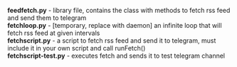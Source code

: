<b>feedfetch.py</b> - library file, contains the class with methods to fetch rss feed and send them to telegram<br>
<b>fetchloop.py</b> - [temporary, replace with daemon] an infinite loop that will fetch rss feed at given intervals<br>
<b>fetchscript.py</b> - a script to fetch rss feed and send it to telegram, must include it in your own script and call runFetch()<br>
<b>fetchscript-test.py</b> - executes fetch and sends it to test telegram channel<br>
